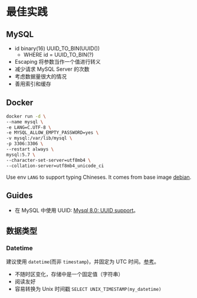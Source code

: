 # 最佳实践

## MySQL

* id binary(16) UUID_TO_BIN(UUID())
  * WHERE id = UUID_TO_BIN(?)
* Escaping 将参数当作一个值进行转义
* 减少请求 MySQL Server 的次数
* 考虑数据量很大的情况
* 善用索引和缓存

## Docker

```bash
docker run -d \
--name mysql \
-e LANG=C.UTF-8 \
-e MYSQL_ALLOW_EMPTY_PASSWORD=yes \
-v mysql:/var/lib/mysql \
-p 3306:3306 \
--restart always \
mysql:5.7 \
--character-set-server=utf8mb4 \
--collation-server=utf8mb4_unicode_ci
```

Use env `LANG` to support typing Chineses. It comes from base image [debian](https://hub.docker.com/_/debian#locales).

## Guides

* 在 MySQL 中使用 UUID: [Mysql 8.0: UUID support](https://mysqlserverteam.com/mysql-8-0-uuid-support/)。

## 数据类型

### Datetime

建议使用 `datetime`(而非 `timestamp`)，并固定为 UTC 时间。[参考](https://stackoverflow.com/questions/409286/should-i-use-the-datetime-or-timestamp-data-type-in-mysql?noredirect=1&lq=1)。

* 不随时区变化，存储中是一个固定值（字符串）
* 阅读友好
* 容易转换为 Unix 时间戳 `SELECT UNIX_TIMESTAMP(my_datetime)`
